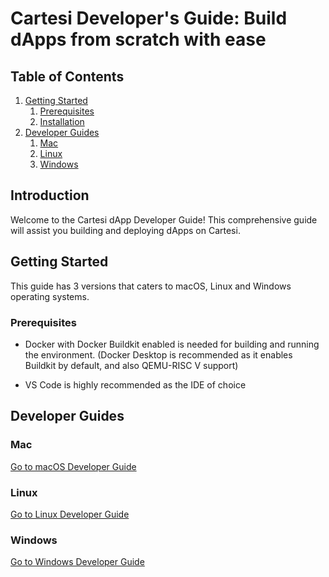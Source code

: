 # Cartesi Developer's Guide: Build dApps from scratch with ease


## Table of Contents

1. [Getting Started](#getting-started)
   1. [Prerequisites](#prerequisites)
   2. [Installation](#installation)
2. [Developer Guides](#developer-guides)
   1. [Mac](/mac/README.md)
   2. [Linux](/linux/README.md)
   3. [Windows](/windows/README.md)

## Introduction

Welcome to the Cartesi dApp Developer Guide! This comprehensive guide will assist you building and deploying dApps on Cartesi.

## Getting Started

This guide has 3 versions that caters to macOS, Linux and Windows operating systems. 

### Prerequisites

- Docker with Docker Buildkit enabled is needed for building and running the environment. (Docker Desktop is recommended as it enables Buildkit by default, and also QEMU-RISC V support)

- VS Code is highly recommended as the IDE of choice

## Developer Guides

### Mac

[Go to macOS Developer Guide](mac/README.md)

### Linux

[Go to Linux Developer Guide](linux/README.md)

### Windows

[Go to Windows Developer Guide](windows/README.md)

